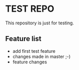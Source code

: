 # TEST REPO

This repository is just for testing.

## Feature list

* add first test feature
* changes made in master ;-)
* feature changes
